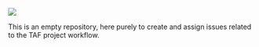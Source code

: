 [<img src="http://ices.dk/SiteCollectionImages/Data%20network/taf-cogs@370px.gif">](http://ices.dk/marine-data/tools/Pages/transparent-assessment-framework.aspx)

This is an empty repository, here purely to create and assign issues related to the TAF project workflow.
